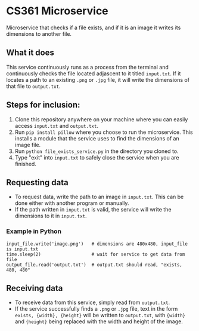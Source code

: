 # CS361 Microservice
Microservice that checks if a file exists, and if it is an image it writes its dimensions to another file.

## What it does
This service continuously runs as a process from the terminal and continuously checks the file located adjascent to it titled `input.txt`. If it locates a path to an existing `.png` or `.jpg` file, it will write the dimensions of that file to `output.txt`.

## Steps for inclusion:
1. Clone this repository anywhere on your machine where you can easily access `input.txt` and `output.txt`.
2. Run `pip install pillow` where you choose to run the microservice. This installs a module that the service uses to find the dimensions of an image file.
3. Run `python file_exists_service.py` in the directory you cloned to.
4. Type "exit" into `input.txt` to safely close the service when you are finished.

## Requesting data
- To request data, write the path to an image in `input.txt`. This can be done either with another program or manually.
- If the path written in `input.txt` is valid, the service will write the dimensions to it in `input.txt`.

### Example in Python
```python:
input_file.write('image.png')   # dimensions are 480x480, input_file is input.txt
time.sleep(2)                   # wait for service to get data from file
output_file.read('output.txt')  # output.txt should read, "exists, 480, 480"
```

## Receiving data
- To receive data from this service, simply read from `output.txt`.
- If the service successfully finds a `.png` or `.jpg` file, text in the form `exists, {width}, {height}` will be written to `output.txt`, with `{width}` and `{height}` being replaced with the width and height of the image.
